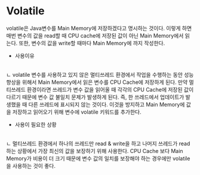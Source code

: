 # Volatile
volatile은 Java변수를 Main Memory에 저장하겠다고 명시하는 것이다. 이렇게 하면 매번 변수의 값을 read할 때 CPU cache에 저장된 값이 아닌 Main Memory에서 읽는다. 또한, 변수의 값을 write할 때마다 Main Memory에 까지 작성한다.  

- 사용이유
<br>
ㄴ volatile 변수를 사용하고 있지 않은 멀티쓰레드 환경에서 작업을 수행하는 동안 성능 향상을 위해서 Main Memory에서 읽은 변수를 CPU Cache에 저장하게 된다. 만약 멀티쓰레드 환경이라면 쓰레드가 변수 값을 읽어올 때 각각의 CPU Cache에 저장된 값이 다르기 때문에 변수 값 불일치 문제가 발생하게 된다. 즉, 한 쓰레드에서 업데이트가 발생했을 때 다른 쓰레드에 표시되지 않는 것이다. 이것을 방지하고 Main Memory에 값을 저장하고 읽어오기 위해 변수에 volatile 키워드를 추가한다. 

- 사용이 필요한 상황
<br>
ㄴ 멀티쓰레드 환경에서 하나의 쓰레드만 read & write을 하고 나머지 쓰레드가 read하는 상황에서 가장 최신의 값을 보장하기 위해 사용한다. CPU Cache 보다 Main Memory가 비용이 더 크기 때문에 변수 값의 일치를 보장해야 하는 경우에만 volatile을 사용하는 것이 좋다.